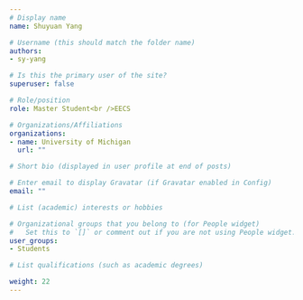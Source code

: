 ```yaml
---
# Display name
name: Shuyuan Yang

# Username (this should match the folder name)
authors: 
- sy-yang

# Is this the primary user of the site?
superuser: false

# Role/position
role: Master Student<br />EECS

# Organizations/Affiliations
organizations:
- name: University of Michigan
  url: ""

# Short bio (displayed in user profile at end of posts)

# Enter email to display Gravatar (if Gravatar enabled in Config)
email: ""

# List (academic) interests or hobbies

# Organizational groups that you belong to (for People widget)
#   Set this to `[]` or comment out if you are not using People widget.
user_groups: 
- Students

# List qualifications (such as academic degrees)

weight: 22
---
```

